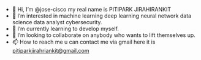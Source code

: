 - 👋 Hi, I’m @jose-cisco my real name is PITIPARK JIRAHIRANKIT
- 👀 I’m interested in machine learning deep learning neural network data science data analyst cybersecurity.
- 🌱 I’m currently learning to develop myself.
- 💞️ I’m looking to collaborate on anybody who wants to lift themselves up.
- 📫 How to reach me u can contact me via gmail here it is pitiparkjirahriankit@gmail.com

<!---
jose-cisco/jose-cisco is a ✨ special ✨ repository because its `README.md` (this file) appears on your GitHub profile.
You can click the Preview link to take a look at your changes.
--->
